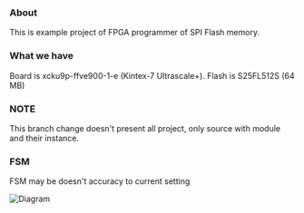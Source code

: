 ### About ###
This is example project of FPGA programmer of SPI Flash memory.
### What we have ###
Board is xcku9p-ffve900-1-e (Kintex-7 Ultrascale+).
Flash is S25FL512S (64 MB)
### NOTE ###
This branch change doesn't present all project, only source with module and their instance.
### FSM ###
FSM may be doesn't accuracy to current setting

![Diagram](https://image.ibb.co/n3PoBm/FSM.png)
